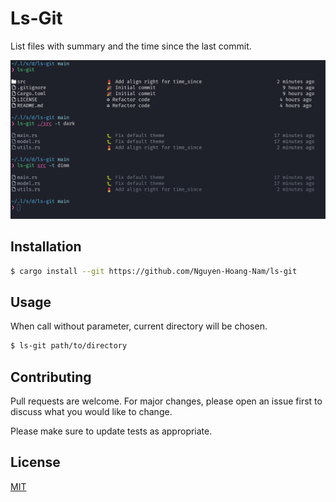 # Ls-Git

List files with summary and the time since the last commit.

![Screenshot](https://raw.githubusercontent.com/Nguyen-Hoang-Nam/readme-image/main/ls-git/screenshot.jpg)

## Installation

```bash
$ cargo install --git https://github.com/Nguyen-Hoang-Nam/ls-git
```

## Usage

When call without parameter, current directory will be chosen.

```bash
$ ls-git path/to/directory
```

## Contributing

Pull requests are welcome. For major changes, please open an issue first to discuss what you would like to change.

Please make sure to update tests as appropriate.

## License

[MIT](https://choosealicense.com/licenses/mit/)
